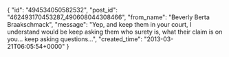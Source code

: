  {
   "id": "494534050582532",
   "post_id": "462493170453287_490608044308466",
   "from_name": "Beverly Berta Braakschmack",
   "message": "Yep, and keep them in your court, I understand would be keep asking them who surety is, what their claim is on you... keep asking questions...",
   "created_time": "2013-03-21T06:05:54+0000"
 }

